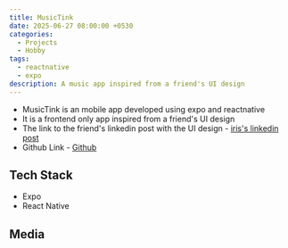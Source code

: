 ```yaml
---
title: MusicTink
date: 2025-06-27 08:00:00 +0530
categories:
  - Projects
  - Hobby
tags:
  - reactnative
  - expo
description: A music app inspired from a friend's UI design
---
```

- MusicTink is an mobile app developed using expo and reactnative
- It is a frontend only app inspired from a friend's UI design
- The link to the friend's linkedin post with the UI design - [iris's linkedin post](https://www.linkedin.com/posts/iris-kurien_music-app-my-good-friend-nobin-sijo-challenged-activity-7189186541187907584-cuYM?utm_source=share&utm_medium=member_desktop&rcm=ACoAAEKXktUBhZHzHEVQkxF2yyOgP5Fk-pbyleI)
- Github Link - [Github](https://github.com/adxthya/musictink) 
## Tech Stack
- Expo
- React Native
## Media
